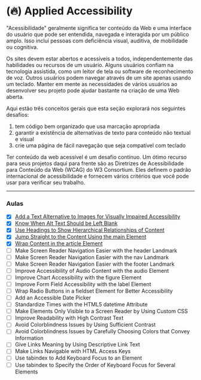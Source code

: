 # (🔥) Applied Accessibility

"Acessibilidade" geralmente significa ter conteúdo da Web e uma interface do usuário que pode ser entendida, navegada e interagida por um público amplo. Isso inclui pessoas com deficiência visual, auditiva, de mobilidade ou cognitiva.

Os sites devem estar abertos e acessíveis a todos, independentemente das habilidades ou recursos de um usuário. Alguns usuários confiam na tecnologia assistida, como um leitor de tela ou software de reconhecimento de voz. Outros usuários podem navegar através de um site apenas usando um teclado. Manter em mente as necessidades de vários usuários ao desenvolver seu projeto pode ajudar bastante na criação de uma Web aberta.

Aqui estão três conceitos gerais que esta seção explorará nos seguintes desafios:

1. tem código bem organizado que usa marcação apropriada
2. garantir a existência de alternativas de texto para conteúdo não textual e visual
3. crie uma página de fácil navegação que seja compatível com teclado

Ter conteúdo da web acessível é um desafio contínuo. Um ótimo recurso para seus projetos daqui para frente são as Diretrizes de Acessibilidade para Conteúdo da Web (WCAG) do W3 Consortium. Eles definem o padrão internacional de acessibilidade e fornecem vários critérios que você pode usar para verificar seu trabalho.

---

### Aulas

- [x] [Add a Text Alternative to Images for Visually Impaired Accessibility](./conteudo/add-a-text-alternative-to-images-for-visually-impaired-accessibility.md)
- [x] [Know When Alt Text Should be Left Blank](./conteudo/know-when-alt-text-should-be-left-blank.md)
- [x] [Use Headings to Show Hierarchical Relationships of Content](./conteudo/use-headings-to-show-hierarchical-relationships-of-content.md)
- [x] [Jump Straight to the Content Using the main Element](./conteudo/jump-straight-to-the-content-using-the-main-element.md)
- [x] [Wrap Content in the article Element](./conteudo/wrap-content-in-the-article-element.md)
- [ ] Make Screen Reader Navigation Easier with the header Landmark
- [ ] Make Screen Reader Navigation Easier with the nav Landmark
- [ ] Make Screen Reader Navigation Easier with the footer Landmark
- [ ] Improve Accessibility of Audio Content with the audio Element
- [ ] Improve Chart Accessibility with the figure Element
- [ ] Improve Form Field Accessibility with the label Element
- [ ] Wrap Radio Buttons in a fieldset Element for Better Accessibility
- [ ] Add an Accessible Date Picker
- [ ] Standardize Times with the HTML5 datetime Attribute
- [ ] Make Elements Only Visible to a Screen Reader by Using Custom CSS
- [ ] Improve Readability with High Contrast Text
- [ ] Avoid Colorblindness Issues by Using Sufficient Contrast
- [ ] Avoid Colorblindness Issues by Carefully Choosing Colors that Convey Information
- [ ] Give Links Meaning by Using Descriptive Link Text
- [ ] Make Links Navigable with HTML Access Keys
- [ ] Use tabindex to Add Keyboard Focus to an Element
- [ ] Use tabindex to Specify the Order of Keyboard Focus for Several Elements
